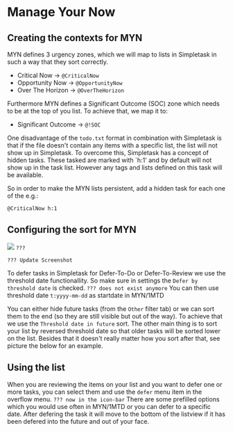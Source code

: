 Manage Your Now
===============

Creating the contexts for MYN
-----------------------------

MYN defines 3 urgency zones, which we will map to lists in Simpletask in such a way that they sort correctly.

-   Critical Now -\> `@CriticalNow`
-   Opportunity Now -\> `@OpportunityNow`
-   Over The Horizon -\> `@OverTheHorizon`

Furthermore MYN defines a Significant Outcome (SOC) zone which needs to be at the top of you list. To achieve that, we map it to:

-   Significant Outcome -\> `@!SOC`

One disadvantage of the `todo.txt` format in combination with Simpletask is that if the file doesn't contain any items with a specific list, the list will not show up in Simpletask. To overcome this, Simpletask has a concept of hidden tasks. These tasked are marked with \`h:1' and by default will not show up in the task list. However any tags and lists defined on this task will be available.

So in order to make the MYN lists persistent, add a hidden task for each one of the e.g.:

    @CriticalNow h:1

Configuring the sort for MYN
----------------------------

![](./images/MYN_sort.png) `???`

`??? Update Screenshot`

To defer tasks in Simpletask for Defer-To-Do or Defer-To-Review we use the threshold date functionallity. So make sure in settings the `Defer by threshold date` is checked. `??? does not exist anymore` You can then use threshold date `t:yyyy-mm-dd` as startdate in MYN/1MTD

You can either hide future tasks (from the `Other` filter tab) or we can sort them to the end (so they are still visible but out of the way). To achieve that we use the `Threshold date in future` sort. The other main thing is to sort your list by reversed threshold date so that older tasks will be sorted lower on the list. Besides that it doesn't really matter how you sort after that, see picture the below for an example.

Using the list
--------------

When you are reviewing the items on your list and you want to defer one or more tasks, you can select them and use the `defer` menu item in the overflow menu. `??? now in the icon-bar` There are some prefilled options which you would use often in MYN/1MTD or you can defer to a specific date. After defering the task it will move to the bottom of the listview if it has been defered into the future and out of your face.

